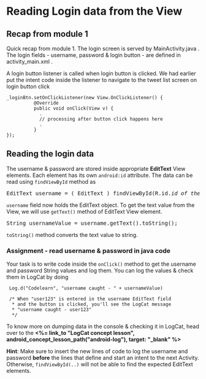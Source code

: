 # Reading Login data from the View 

## Recap from module 1

Quick recap from module 1. The login screen is served by MainActivity.java . The login fields - username, password & login button - are defined in activity_main.xml . 

A login button listener is called when login button is clicked. We had earlier put the intent code inside the listener to navigate to the tweet list screen on login button click 

	_loginBtn.setOnClickListener(new View.OnClickListener() {
			  @Override
			  public void onClick(View v) {
				.
				// processing after button click happens here
				.
			  }
	});

## Reading the login data

The username & password are stored inside appropriate **EditText** View elements. Each element has its own `android:id` attribute. The data can be read using `findViewById` method as

<pre>EditText username = ( EditText ) findViewById(R.id.<i>id_of_the_username_field</i>)</pre>

`username` field now holds the EditText object. To get the text value from the View, we will use `getText()` method of EditText View element. 

<pre>String usernameValue = username.getText().toString();</pre>

`toString()` method converts the text value to string. 

### Assignment - read username & password in java code

Your task is to write code inside the `onClick()` method to get the username and password String values and log them. You can log the values & check them in LogCat by doing

     Log.d("Codelearn", "username caught - " + usernameValue)
     
     /* When "user123" is entered in the username EditText field
      * and the button is clicked, you'll see the LogCat message
      * "username caught - user123"
      */

<div class="alert alert-info">To know more on dumping data in the console & checking it in LogCat, head over to the <b><%= link_to "LogCat concept lesson", android_concept_lesson_path("android-log"), target: "_blank" %></b></div>

**Hint**: Make sure to insert the new lines of code to log the username and password **before** the lines that define and start an intent to the next Activity. Otherwise, `findViewById(..)` will not be able to find the expected EditText elements.


